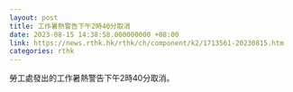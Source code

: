 ```yaml
---
layout: post
title: 工作暑熱警告下午2時40分取消
date: 2023-08-15 14:38:58.000000000 +08:00
link: https://news.rthk.hk/rthk/ch/component/k2/1713561-20230815.htm
categories: rthk
---
```


勞工處發出的工作暑熱警告下午2時40分取消。
